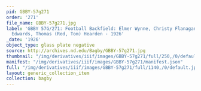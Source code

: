```yaml
---
pid: GBBY-57g271
order: '271'
file_name: GBBY-57g271.jpg
label: 'GBBY 57G/271: Football Backfield: Elmer Wynne, Christy Flanagan, Eugene (Red)
  Edwards, Thomas (Red, Tom) Hearden - 1926'
_date: '1926'
object_type: glass plate negative
source: http://archives.nd.edu/Bagby/GBBY-57g271.jpg
thumbnail: "/img/derivatives/iiif/images/GBBY-57g271/full/250,/0/default.jpg"
manifest: "/img/derivatives/iiif/images/GBBY-57g271/manifest.json"
full: "/img/derivatives/iiif/images/GBBY-57g271/full/1140,/0/default.jpg"
layout: generic_collection_item
collection: bagby
---
```

